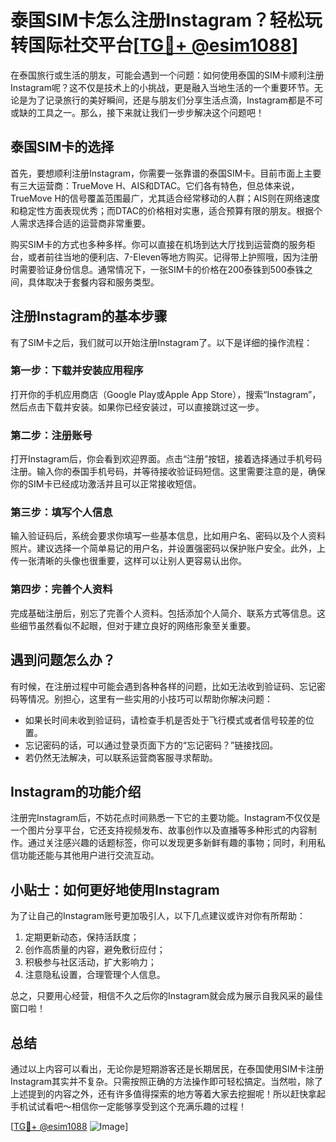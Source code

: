 # 泰国SIM卡怎么注册Instagram？轻松玩转国际社交平台[[TG💪+ @esim1088](https://t.me/s/esim1088)]

在泰国旅行或生活的朋友，可能会遇到一个问题：如何使用泰国的SIM卡顺利注册Instagram呢？这不仅是技术上的小挑战，更是融入当地生活的一个重要环节。无论是为了记录旅行的美好瞬间，还是与朋友们分享生活点滴，Instagram都是不可或缺的工具之一。那么，接下来就让我们一步步解决这个问题吧！

## 泰国SIM卡的选择

首先，要想顺利注册Instagram，你需要一张靠谱的泰国SIM卡。目前市面上主要有三大运营商：TrueMove H、AIS和DTAC。它们各有特色，但总体来说，TrueMove H的信号覆盖范围最广，尤其适合经常移动的人群；AIS则在网络速度和稳定性方面表现优秀；而DTAC的价格相对实惠，适合预算有限的朋友。根据个人需求选择合适的运营商非常重要。

购买SIM卡的方式也多种多样。你可以直接在机场到达大厅找到运营商的服务柜台，或者前往当地的便利店、7-Eleven等地方购买。记得带上护照哦，因为注册时需要验证身份信息。通常情况下，一张SIM卡的价格在200泰铢到500泰铢之间，具体取决于套餐内容和服务类型。

## 注册Instagram的基本步骤

有了SIM卡之后，我们就可以开始注册Instagram了。以下是详细的操作流程：

### 第一步：下载并安装应用程序

打开你的手机应用商店（Google Play或Apple App Store），搜索“Instagram”，然后点击下载并安装。如果你已经安装过，可以直接跳过这一步。

### 第二步：注册账号

打开Instagram后，你会看到欢迎界面。点击“注册”按钮，接着选择通过手机号码注册。输入你的泰国手机号码，并等待接收验证码短信。这里需要注意的是，确保你的SIM卡已经成功激活并且可以正常接收短信。

### 第三步：填写个人信息

输入验证码后，系统会要求你填写一些基本信息，比如用户名、密码以及个人资料照片。建议选择一个简单易记的用户名，并设置强密码以保护账户安全。此外，上传一张清晰的头像也很重要，这样可以让别人更容易认出你。

### 第四步：完善个人资料

完成基础注册后，别忘了完善个人资料。包括添加个人简介、联系方式等信息。这些细节虽然看似不起眼，但对于建立良好的网络形象至关重要。

## 遇到问题怎么办？

有时候，在注册过程中可能会遇到各种各样的问题，比如无法收到验证码、忘记密码等情况。别担心，这里有一些实用的小技巧可以帮助你解决问题：

- 如果长时间未收到验证码，请检查手机是否处于飞行模式或者信号较差的位置。
- 忘记密码的话，可以通过登录页面下方的“忘记密码？”链接找回。
- 若仍然无法解决，可以联系运营商客服寻求帮助。

## Instagram的功能介绍

注册完Instagram后，不妨花点时间熟悉一下它的主要功能。Instagram不仅仅是一个图片分享平台，它还支持视频发布、故事创作以及直播等多种形式的内容制作。通过关注感兴趣的话题标签，你可以发现更多新鲜有趣的事物；同时，利用私信功能还能与其他用户进行交流互动。

## 小贴士：如何更好地使用Instagram

为了让自己的Instagram账号更加吸引人，以下几点建议或许对你有所帮助：

1. 定期更新动态，保持活跃度；
2. 创作高质量的内容，避免敷衍应付；
3. 积极参与社区活动，扩大影响力；
4. 注意隐私设置，合理管理个人信息。

总之，只要用心经营，相信不久之后你的Instagram就会成为展示自我风采的最佳窗口啦！

## 总结

通过以上内容可以看出，无论你是短期游客还是长期居民，在泰国使用SIM卡注册Instagram其实并不复杂。只需按照正确的方法操作即可轻松搞定。当然啦，除了上述提到的内容之外，还有许多值得探索的地方等着大家去挖掘呢！所以赶快拿起手机试试看吧～相信你一定能够享受到这个充满乐趣的过程！

[[TG💪+ @esim1088](https://t.me/s/esim1088) ![Image](https://i.postimg.cc/4NQfJmqS/Snipaste-2025-05-13-00-14-12.png)]